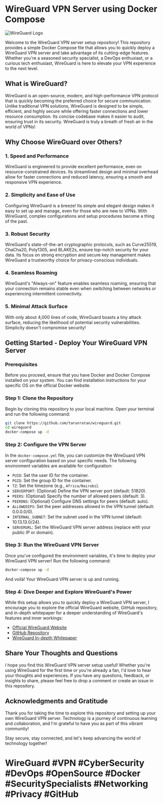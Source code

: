 # WireGuard VPN Server using Docker Compose

![WireGuard Logo](https://www.wireguard.com/images/wireguard.svg)

Welcome to the WireGuard VPN server setup repository! This repository provides a simple Docker Compose file that allows you to quickly deploy a WireGuard VPN server and take advantage of its cutting-edge features. Whether you're a seasoned security specialist, a DevOps enthusiast, or a curious tech enthusiast, WireGuard is here to elevate your VPN experience to the next level.

## What is WireGuard?

WireGuard is an open-source, modern, and high-performance VPN protocol that is quickly becoming the preferred choice for secure communication. Unlike traditional VPN solutions, WireGuard is designed to be simple, efficient, and highly secure while offering faster connections and lower resource consumption. Its concise codebase makes it easier to audit, ensuring trust in its security. WireGuard is truly a breath of fresh air in the world of VPNs!

## Why Choose WireGuard over Others?

### 1. Speed and Performance

WireGuard is engineered to provide excellent performance, even on resource-constrained devices. Its streamlined design and minimal overhead allow for faster connections and reduced latency, ensuring a smooth and responsive VPN experience.

### 2. Simplicity and Ease of Use

Configuring WireGuard is a breeze! Its simple and elegant design makes it easy to set up and manage, even for those who are new to VPNs. With WireGuard, complex configurations and setup procedures become a thing of the past.

### 3. Robust Security

WireGuard's state-of-the-art cryptographic protocols, such as Curve25519, ChaCha20, Poly1305, and BLAKE2s, ensure top-notch security for your data. Its focus on strong encryption and secure key management makes WireGuard a trustworthy choice for privacy-conscious individuals.

### 4. Seamless Roaming

WireGuard's "Always-on" feature enables seamless roaming, ensuring that your connection remains stable even when switching between networks or experiencing intermittent connectivity.

### 5. Minimal Attack Surface

With only about 4,000 lines of code, WireGuard boasts a tiny attack surface, reducing the likelihood of potential security vulnerabilities. Simplicity doesn't compromise security!

## Getting Started - Deploy Your WireGuard VPN Server

### Prerequisites

Before you proceed, ensure that you have Docker and Docker Compose installed on your system. You can find installation instructions for your specific OS on the official Docker website.

### Step 1: Clone the Repository

Begin by cloning this repository to your local machine. Open your terminal and run the following command:

```bash
git clone https://github.com/tarunratan/wireguard.git
cd wireguard
docker-compose up -d
```

### Step 2: Configure the VPN Server

In the `docker-compose.yml` file, you can customize the WireGuard VPN server configuration based on your specific needs. The following environment variables are available for configuration:

- `PUID`: Set the user ID for the container.
- `PGID`: Set the group ID for the container.
- `TZ`: Set the timezone (e.g., `Africa/Nairobi`).
- `SERVERPORT`: (Optional) Define the VPN server port (default: 51820).
- `PEERS`: (Optional) Specify the number of allowed peers (default: 3).
- `PEERDNS`: (Optional) Configure DNS settings for peers (default: auto).
- `ALLOWEDIPS`: Set the peer addresses allowed in the VPN tunnel (default: 0.0.0.0/0).
- `INTERNAL_SUBNET`: Set the subnet used in the VPN tunnel (default: 10.13.13.0/24).
- `SERVERURL`: Set the WireGuard VPN server address (replace with your public IP or domain).

### Step 3: Run the WireGuard VPN Server

Once you've configured the environment variables, it's time to deploy your WireGuard VPN server! Run the following command:

```bash
docker-compose up -d
```

And voilà! Your WireGuard VPN server is up and running.

### Step 4: Dive Deeper and Explore WireGuard's Power

While this setup allows you to quickly deploy a WireGuard VPN server, I encourage you to explore the official WireGuard website, GitHub repository, and in-depth whitepaper for a deeper understanding of WireGuard's features and inner workings:

- [Official WireGuard Website](https://www.wireguard.com/)
- [GitHub Repository](https://github.com/WireGuard/)
- [WireGuard In-depth Whitepaper](https://www.wireguard.com/papers/wireguard.pdf)

## Share Your Thoughts and Questions

I hope you find this WireGuard VPN server setup useful! Whether you're using WireGuard for the first time or you're already a fan, I'd love to hear your thoughts and experiences. If you have any questions, feedback, or insights to share, please feel free to drop a comment or create an issue in this repository.

## Acknowledgments and Gratitude

Thank you for taking the time to explore this repository and setting up your own WireGuard VPN server. Technology is a journey of continuous learning and collaboration, and I'm grateful to have you as part of this vibrant community!

Stay secure, stay connected, and let's keep advancing the world of technology together!

# WireGuard #VPN #CyberSecurity #DevOps #OpenSource #Docker #SecuritySpecialists #Networking #Privacy #GitHub
